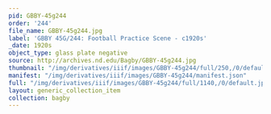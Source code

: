 ```yaml
---
pid: GBBY-45g244
order: '244'
file_name: GBBY-45g244.jpg
label: 'GBBY 45G/244: Football Practice Scene - c1920s'
_date: 1920s
object_type: glass plate negative
source: http://archives.nd.edu/Bagby/GBBY-45g244.jpg
thumbnail: "/img/derivatives/iiif/images/GBBY-45g244/full/250,/0/default.jpg"
manifest: "/img/derivatives/iiif/images/GBBY-45g244/manifest.json"
full: "/img/derivatives/iiif/images/GBBY-45g244/full/1140,/0/default.jpg"
layout: generic_collection_item
collection: bagby
---
```

